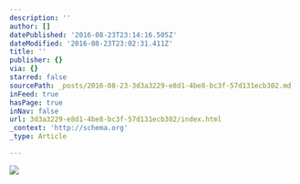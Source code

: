 ```yaml
---
description: ''
author: []
datePublished: '2016-08-23T23:14:16.505Z'
dateModified: '2016-08-23T23:02:31.411Z'
title: ''
publisher: {}
via: {}
starred: false
sourcePath: _posts/2016-08-23-3d3a3229-e8d1-4be8-bc3f-57d131ecb302.md
inFeed: true
hasPage: true
inNav: false
url: 3d3a3229-e8d1-4be8-bc3f-57d131ecb302/index.html
_context: 'http://schema.org'
_type: Article

---
```

![](https://the-grid-user-content.s3-us-west-2.amazonaws.com/697b4d1e-5ad7-43f6-8719-b032fda55ecf.jpg)